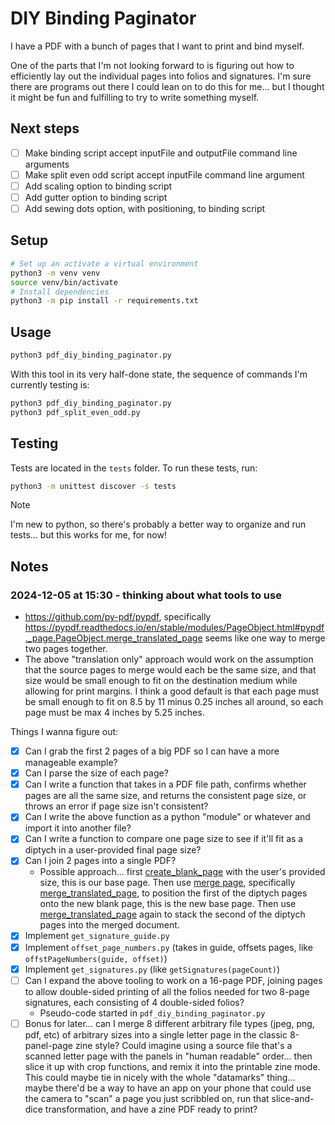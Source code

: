 # DIY Binding Paginator

I have a PDF with a bunch of pages that I want to print and bind myself.

One of the parts that I'm not looking forward to is figuring out how to efficiently lay out the individual pages into folios and signatures. I'm sure there are programs out there I could lean on to do this for me... but I thought it might be fun and fulfilling to try to write something myself.

## Next steps

- [ ] Make binding script accept inputFile and outputFile command line arguments
- [ ] Make split even odd script accept inputFile command line argument
- [ ] Add scaling option to binding script
- [ ] Add gutter option to binding script
- [ ] Add sewing dots option, with positioning, to binding script

## Setup

```sh
# Set up an activate a virtual environment
python3 -m venv venv
source venv/bin/activate
# Install dependencies
python3 -m pip install -r requirements.txt
```

## Usage

```sh
python3 pdf_diy_binding_paginator.py
```

With this tool in its very half-done state, the sequence of commands I'm currently testing is:

```sh
python3 pdf_diy_binding_paginator.py
python3 pdf_split_even_odd.py 
```

## Testing

Tests are located in the `tests` folder. To run these tests, run:

```sh
python3 -m unittest discover -s tests
```

> [!NOTE]
> I'm new to python, so there's probably a better way to organize and run tests... but this works for me, for now!

## Notes

### 2024-12-05 at 15:30 - thinking about what tools to use

- <https://github.com/py-pdf/pypdf>, specifically <https://pypdf.readthedocs.io/en/stable/modules/PageObject.html#pypdf._page.PageObject.merge_translated_page> seems like one way to merge two pages together.
- The above "translation only" approach would work on the assumption that the source pages to merge would each be the same size, and that size would be small enough to fit on the destination medium while allowing for print margins. I think a good default is that each page must be small enough to fit on 8.5 by 11 minus 0.25 inches all around, so each page must be max 4 inches by 5.25 inches.

Things I wanna figure out:

- [x] Can I grab the first 2 pages of a big PDF so I can have a more manageable example?
- [x] Can I parse the size of each page?
- [x] Can I write a function that takes in a PDF file path, confirms whether pages are all the same size, and returns the consistent page size, or throws an error if page size isn't consistent?
- [x] Can I write the above function as a python "module" or whatever and import it into another file?
- [x] Can I write a function to compare one page size to see if it'll fit as a diptych in a user-provided final page size?
- [x] Can I join 2 pages into a single PDF?
  - Possible approach... first [create_blank_page](https://pypdf.readthedocs.io/en/stable/modules/PageObject.html#pypdf._page.PageObject.create_blank_page) with the user's provided size, this is our base page. Then use [merge page](https://pypdf.readthedocs.io/en/stable/modules/PageObject.html#pypdf._page.PageObject.merge_page), specifically [merge_translated_page](https://pypdf.readthedocs.io/en/stable/modules/PageObject.html#pypdf._page.PageObject.merge_translated_page), to position the first of the diptych pages onto the new blank page, this is the new base page. Then use [merge_translated_page](https://pypdf.readthedocs.io/en/stable/modules/PageObject.html#pypdf._page.PageObject.merge_translated_page) again to stack the second of the diptych pages into the merged document.
- [x] Implement `get_signature_guide.py`
- [x] Implement `offset_page_numbers.py` (takes in guide, offsets pages, like `offstPageNumbers(guide, offset)`)
- [x] Implement `get_signatures.py` (like `getSignatures(pageCount)`)
- [ ] Can I expand the above tooling to work on a 16-page PDF, joining pages to allow double-sided printing of all the folios needed for two 8-page signatures, each consisting of 4 double-sided folios?
  - Pseudo-code started in `pdf_diy_binding_paginator.py`
- [ ] Bonus for later... can I merge 8 different arbitrary file types (jpeg, png, pdf, etc) of arbitrary sizes into a single letter page in the classic 8-panel-page zine style? Could imagine using a source file that's a scanned letter page with the panels in "human readable" order... then slice it up with crop functions, and remix it into the printable zine mode. This could maybe tie in nicely with the whole "datamarks" thing... maybe there'd be a way to have an app on your phone that could use the camera to "scan" a page you just scribbled on, run that slice-and-dice transformation, and have a zine PDF ready to print?

